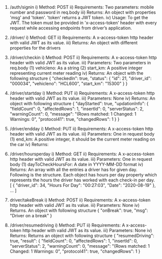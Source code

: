 1.	/auth/signin
i)	Method: POST
ii)	Requirements: Two parameters: mobile number and password in req.body
iii)	Returns: An object with properties 'msg' and 'token'. 'token' returns a JWT token.
iv)	Usage: To get the JWT. The token must be provided in 'x-access-token' header with every request while accessing endpoints from driver’s application. 
2.	/driver/
i)	Method: GET
ii)	Requirements: A x-access-token http header with valid JWT as its value.
iii)	Returns: An object with different properties for the drivers
3.	/driver/checkin
i)	Method: POST
ii)	Requirements: A x-access-token http header with valid JWT as its value.
iii)	Parameters: Two parameters in req.body
(1)	vehicleno:	As a string
(2)	start_km:	A positive integer representing current meter reading
iv)	Returns: An object with the following structure
{
        	"checkedIn":  true,
      	"status":  {
              		  "id":  21,
              		  "driver_id":  "000034",
                		"vehicleno":  "HCL600",
                		"start_km":  "15300"
        	}
   }

4.	/driver/startday
i)	Method:  PUT
ii)	Requirements: A x-access-token http header with valid JWT as its value.
iii)	Parameters: None
iv)	Returns: An object with following structure
{
        		"dayStarted":  true,
        		"updationInfo":  {
                			"fieldCount":  0,
              			  "affectedRows":  1,
                			"insertId":  0,
                			"serverStatus":  2,
                			"warningCount":  0,
                					"message":  "(Rows  matched:  1    Changed:  1    Warnings:  0",
              			  "protocol41":  true,
              			  "changedRows":  1
        		}
	   }

5.	/driver/endday
i)	Method: PUT
ii)	Requirements: A x-access-token http header with valid JWT as its value.
iii)	Parameters: One in request body
(1)	end_km:	A positive integer, it should be the current meter reading on the car
iv)	Returns: 
6.	/driver/hoursperday
i)	Method: GET
ii)	Requirements: A x-access-token http header with valid JWT as its value.
iii)	Parameters: One in request body
(1)	dayToCheckHoursFor:	A date in YYYY-MM-DD format
iv)	Returns: An array with all the entries a driver has for given day. Following is the structure. Each object has hours per day property which represents the hours the driver has worked with each check-in per day.
[
        		{
                			"driver_id":  34,
                			"Hours  For  Day":  "00:27:03",
                			"Date":  "2020-08-19"
        		}, ...
	   ]


7.	driver/takeBreak
i)	Method: POST
ii)	Requirements: A x-access-token http header with valid JWT as its value.
iii)	Parameters: None
iv)	Returns. An object with following structure
{
      		"onBreak":  true,
        		"msg":  "Driver on a break"
	   }		

8.	/driver/resumedriving
i)	Method: PUT
ii)	Requirements: A x-access-token http header with valid JWT as its value.
iii)	Parameters: None
iv)	Returns: Returns an object with following structure
{
        		"resumedDriving":  true,
        		"result":  {
                		"fieldCount":  0,
                		"affectedRows":  1,
                		"insertId":  0,
                		"serverStatus":  2,
                		"warningCount":  0,
                		"message":  "(Rows  matched:  1    Changed:  1    Warnings:  0",
                		"protocol41":  true,
                		"changedRows":  1
                     }

